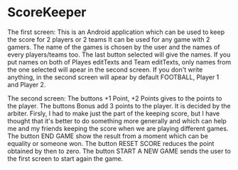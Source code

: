 # ScoreKeeper

The first screen:
This is an Android application which can be used to keep the score for 2 players or 2 teams
It can be used for any game with 2 gamers.
The name of the games is chosen by the user and the names of every players/teams too.
The last button selected will give the names. If you put names on both of Playes editTexts and Team editTexts,
only names from the one selected will apear in the second screen.
If you don't write anything, in the second screen will apear by default FOOTBALL, Player 1 and Player 2.

The second screen:
The buttons +1 Point, +2 Points gives to the points to the player.
The buttons Bonus add 3 points to the player. It is decided by the arbiter. 
Firsly, I had to make just the part of the keeping score, but I have thought 
that it's better to do something more generally and which can help me and my friends
keeping the score when we are playing different games.
The button END GAME show the result from a moment which can be equality or someone won.
The button RESET SCORE reduces the point obtained by then to zero.
The button START A NEW GAME sends the user to the first screen to start again the game.
